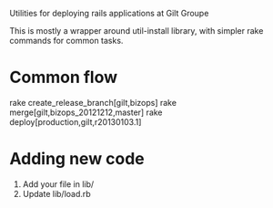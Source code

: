 Utilities for deploying rails applications at Gilt Groupe

This is mostly a wrapper around util-install library, with simpler
rake commands for common tasks.


Common flow
=========================================================
rake create_release_branch[gilt,bizops]
rake merge[gilt,bizops_20121212,master]
rake deploy[production,gilt,r20130103.1]


Adding new code
=========================================================
 1. Add your file in lib/
 2. Update lib/load.rb

